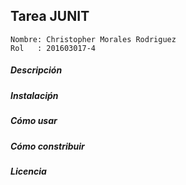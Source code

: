 ## Tarea JUNIT
	Nombre: Christopher Morales Rodriguez
	Rol   : 201603017-4
	
##### Descripción

##### Instalaciṕn

##### Cómo usar

##### Cómo constribuir

##### Licencia